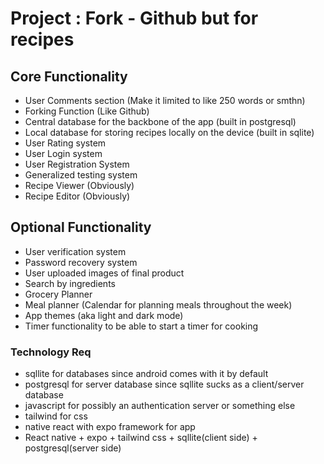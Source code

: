 
# Project : Fork - Github but for recipes

## Core Functionality
- User Comments section (Make it limited to like 250 words or smthn)
- Forking Function (Like Github)
- Central database for the backbone of the app (built in postgresql)
- Local database for storing recipes locally on the device (built in sqlite)
- User Rating system
- User Login system
- User Registration System
- Generalized testing system
- Recipe Viewer (Obviously)
- Recipe Editor (Obviously)
## Optional Functionality
- User verification system
- Password recovery system
- User uploaded images of final product
- Search by ingredients
- Grocery Planner
- Meal planner (Calendar for planning meals throughout the week)
- App themes (aka light and dark mode)
- Timer functionality to be able to start a timer for cooking
### Technology Req
- sqllite for databases since android comes with it by default
- postgresql for server database since sqllite sucks as a client/server database
- javascript for possibly an authentication server or something else
- tailwind for css
- native react with expo framework for app
- React native + expo + tailwind css + sqllite(client side) + postgresql(server side)
